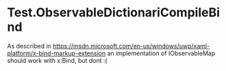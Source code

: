 # Test.ObservableDictionariCompileBind
As described in https://msdn.microsoft.com/en-us/windows/uwp/xaml-platform/x-bind-markup-extension an implementation of IObservableMap should work with x:Bind, but dont :(
